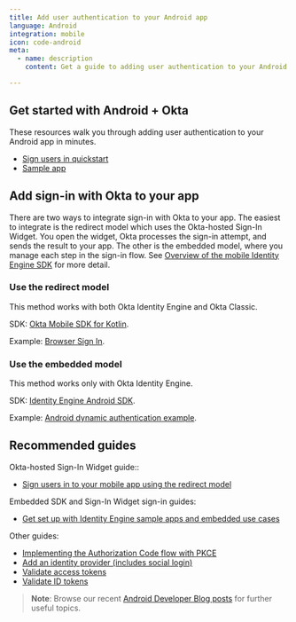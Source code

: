 ```yaml
---
title: Add user authentication to your Android app
language: Android
integration: mobile
icon: code-android
meta:
  - name: description
    content: Get a guide to adding user authentication to your Android app, and related guides to help complete your project.

---
```


## Get started with Android + Okta

These resources walk you through adding user authentication to your Android app in minutes.

<ul class='language-ctas'>
	<li>
		<a href='/docs/guides/sign-into-mobile-app-redirect/android/main/' class='Button--blueDarkOutline' data-proofer-ignore>
			<span>Sign users in quickstart</span>
		</a>
	</li>
	<li>
		<a href='https://github.com/okta/samples-android' class='Button--blueDarkOutline' data-proofer-ignore>
			<span>Sample app</span>
		</a>
	</li>
</ul>

## Add sign-in with Okta to your app

There are two ways to integrate sign-in with Okta to your app. The easiest to integrate is the redirect model which uses the Okta-hosted Sign-In Widget. You open the widget, Okta processes the sign-in attempt, and sends the result to your app. The other is the embedded model, where you manage each step in the sign-in flow. See [Overview of the mobile Identity Engine SDK](/docs/guides/mobile-idx-sdk-overview/ios/main/) for more detail.

### Use the redirect model

This method works with both Okta Identity Engine and Okta Classic.

SDK: [Okta Mobile SDK for Kotlin](https://github.com/okta/okta-mobile-kotlin).

Example: [Browser Sign In](https://github.com/okta/samples-android/tree/master/browser-sign-in).


### Use the embedded model

This method works only with Okta Identity Engine.

SDK: [Identity Engine Android SDK](https://github.com/okta/okta-idx-android).

Example: [Android dynamic authentication example](https://github.com/okta/okta-idx-android/tree/master/dynamic-app).

## Recommended guides

Okta-hosted Sign-In Widget guide::

* [Sign users in to your mobile app using the redirect model](/docs/guides/sign-into-mobile-app-redirect/android/main/)

Embedded SDK and Sign-In Widget sign-in guides:

* [Get set up with Identity Engine sample apps and embedded use cases](/docs/guides/oie-embedded-common-org-setup/android/main/)

Other guides:

* [Implementing the Authorization Code flow with PKCE](/docs/guides/implement-grant-type/authcodepkce/main/)
* [Add an identity provider (includes social login)](/docs/guides/identity-providers/)
* [Validate access tokens](/docs/guides/validate-access-tokens)
* [Validate ID tokens](/docs/guides/validate-id-tokens)

> **Note**: Browse our recent [Android Developer Blog posts](https://developer.okta.com/blog/tags/android/) for further useful topics.
